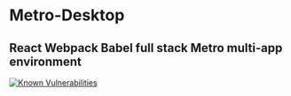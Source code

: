 # Metro-Desktop
## React Webpack Babel full stack Metro multi-app environment ##

[![Known Vulnerabilities](https://snyk.io/package/npm/snyk/badge.svg)](https://snyk.io/package/npm/snyk)
